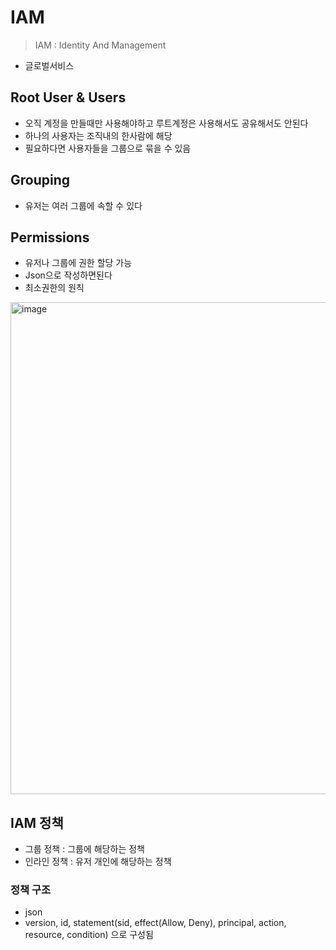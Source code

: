 # IAM
> IAM : Identity And Management
- 글로벌서비스

## Root User & Users
- 오직 계정을 만들때만 사용해야하고 루트계정은 사용해서도 공유해서도 안된다
- 하나의 사용자는 조직내의 한사람에 해당
- 필요하다면 사용자들을 그룹으로 묶을 수 있음

## Grouping
- 유저는 여러 그룹에 속할 수 있다

## Permissions
- 유저나 그룹에 권한 할당 가능
- Json으로 작성하면된다
- 최소권한의 원칙

<img width="787" alt="image" src="https://github.com/jinia91/TIL/assets/85499582/e25941f8-20fc-470f-9b9b-ae31c091f09b">


## IAM 정책
- 그룹 정책 : 그룹에 해당하는 정책
- 인라인 정책 : 유저 개인에 해당하는 정책

### 정책 구조
- json
- version, id, statement(sid, effect(Allow, Deny), principal, action, resource, condition) 으로 구성됨
